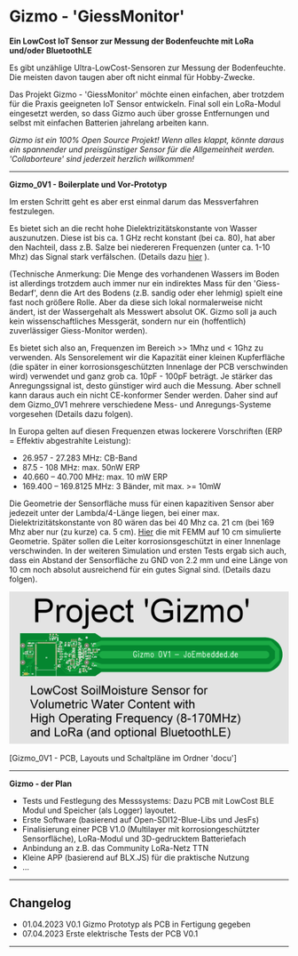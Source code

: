 # Gizmo - 'GiessMonitor' #
**Ein LowCost IoT Sensor zur Messung der Bodenfeuchte mit LoRa und/oder BluetoothLE**

Es gibt unzählige Ultra-LowCost-Sensoren zur Messung der Bodenfeuchte.
Die meisten davon taugen aber oft nicht einmal für Hobby-Zwecke.

Das Projekt Gizmo - 'GiessMonitor' möchte einen einfachen, aber trotzdem
für die Praxis geeigneten IoT Sensor entwickeln. Final soll ein LoRa-Modul
eingesetzt werden, so dass Gizmo auch über grosse Entfernungen und selbst mit
einfachen Batterien jahrelang arbeiten kann. 

_*Gizmo ist ein 100% Open Source Projekt!*_
_*Wenn alles klappt, könnte daraus ein spannender und preisgünstiger Sensor für die Allgemeinheit werden.*_
_*'Collaborteure' sind jederzeit herzlich willkommen!*_

---
**Gizmo_0V1 - Boilerplate und Vor-Prototyp**

Im ersten Schritt geht es aber erst einmal darum das Messverfahren festzulegen.

Es bietet sich an die recht hohe Dielektrizitätskonstante von Wasser auszunutzen. 
Diese ist bis ca. 1 GHz recht konstant (bei ca. 80), hat aber den Nachteil, dass z.B. Salze bei
niedereren Frequenzen (unter ca. 1-10 Mhz) das Signal stark verfälschen.
(Details dazu [hier](https://de.wikipedia.org/wiki/Permittivit%C3%A4t) ).

(Technische Anmerkung: Die Menge des vorhandenen Wassers im Boden ist allerdings trotzdem auch immer nur ein indirektes Mass für den 'Giess-Bedarf',
denn die Art des Bodens (z.B. sandig oder eher lehmig) spielt eine fast noch größere Rolle. Aber da diese sich lokal normalerweise nicht ändert,
ist der Wassergehalt als Messwert absolut OK. Gizmo soll ja auch kein wissenschaftliches Messgerät, sondern nur ein (hoffentlich) zuverlässiger Giess-Monitor werden).

Es bietet sich also an, Frequenzen im Bereich >> 1Mhz und < 1Ghz zu verwenden. Als Sensorelement wir die Kapazität einer kleinen 
Kupferfläche (die später in einer korrosionsgeschützten Innenlage der PCB verschwinden wird) verwendet und ganz grob ca. 10pF - 100pF beträgt.
Je stärker das Anregungssignal ist, desto günstiger wird auch die Messung. Aber schnell kann daraus auch ein nicht CE-konformer Sender werden.
Daher sind auf dem Gizmo_0V1 mehrere verschiedene Mess- und Anregungs-Systeme vorgesehen (Details dazu folgen). 

In Europa gelten auf diesen Frequenzen etwas lockerere Vorschriften (ERP = Effektiv abgestrahlte Leistung):
- 26.957 - 27.283 MHz: CB-Band
- 87.5 - 108 MHz: max. 50nW ERP 
- 40.660 – 40.700 MHz: max. 10 mW ERP
- 169.400 – 169.8125 MHz: 3 Bänder, mit max. >= 10mW

Die Geometrie der Sensorfläche muss für einen kapazitiven Sensor aber jedezeit unter der Lambda/4-Länge liegen, bei einer max. Dielektrizitätskonstante von 80 wären das bei 40 Mhz ca. 21 cm (bei 169 Mhz aber nur (zu kurze) ca. 5 cm). [Hier](./docu/sensorsim01.png) die mit FEMM auf 10 cm simulierte Geometrie. Später sollen die Leiter korrosionsgeschützt in einer Innenlage verschwinden. In der weiteren Simulation und ersten Tests ergab sich auch, dass ein Abstand der Sensorfläche zu GND von 2.2 mm und eine Länge von 10 cm noch absolut ausreichend für ein gutes Signal sind. (Details dazu folgen). 

![Gizmo_0V1](./docu/pgizmo01.png)

[Gizmo_0V1 - PCB, Layouts und Schaltpläne im Ordner 'docu']

---
**Gizmo - der Plan**
- Tests und Festlegung des Messsystems: Dazu PCB mit LowCost BLE Modul und Speicher (als Logger) layoutet.
- Erste Software (basierend auf Open-SDI12-Blue-Libs und JesFs)
- Finalisierung einer PCB V1.0 (Multilayer mit korrosiongeschützter Sensorfläche), LoRa-Modul und 3D-gedrucktem Batteriefach
- Anbindung an z.B. das Community LoRa-Netz TTN
- Kleine APP (basierend auf BLX.JS) für die praktische Nutzung
- ...

---
## Changelog  ##
- 01.04.2023 V0.1 Gizmo Prototyp als PCB in Fertigung gegeben
- 07.04.2023 Erste elektrische Tests der PCB V0.1
---

